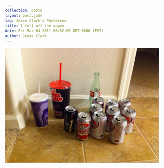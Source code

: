 ```yaml
---
collection: posts
layout: post.jade
tag: Jesse Clark's Posterous
title: I fell off the wagon
date: Fri Mar 04 2011 00:52:00 GMT-0800 (PST)
author: Jesse Clark
---
```


<img src='/posterous-import/2011/03/22467201-p37.jpg'>
